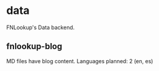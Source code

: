 # data
FNLookup's Data backend.

## fnlookup-blog

MD files have blog content. Languages planned: 2 (en, es)
